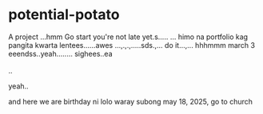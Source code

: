 # potential-potato
A project
...hmm
Go start you're not late yet.s.....
...
himo na portfolio kag pangita kwarta lentees......awes
...,.,.,.....sds.,...
do it...,...
 hhhmmm march 3 eeendss..yeah........
 sighees..ea
 <br>
 <br>..

 yeah..

 and here we are birthday ni lolo waray subong may 18, 2025, go to church
<!-- I will start today freelancing and VA help meqq..

help me help me helpppp..

mashed potato
heyy

hello. s.
